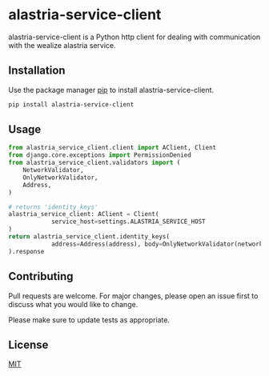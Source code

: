 # alastria-service-client

alastria-service-client is a Python http client for dealing with communication with the wealize alastria service.

## Installation

Use the package manager [pip](https://pip.pypa.io/en/stable/) to install alastria-service-client.

```bash
pip install alastria-service-client
```

## Usage

```python
from alastria_service_client.client import AClient, Client
from django.core.exceptions import PermissionDenied
from alastria_service_client.validators import (
    NetworkValidator,
    OnlyNetworkValidator,
    Address,
)

# returns 'identity_keys'
alastria_service_client: AClient = Client(
            service_host=settings.ALASTRIA_SERVICE_HOST
)
return alastria_service_client.identity_keys(
            address=Address(address), body=OnlyNetworkValidator(network=network_body)
).response
```

## Contributing

Pull requests are welcome. For major changes, please open an issue first
to discuss what you would like to change.

Please make sure to update tests as appropriate.

## License

[MIT](https://choosealicense.com/licenses/mit/)